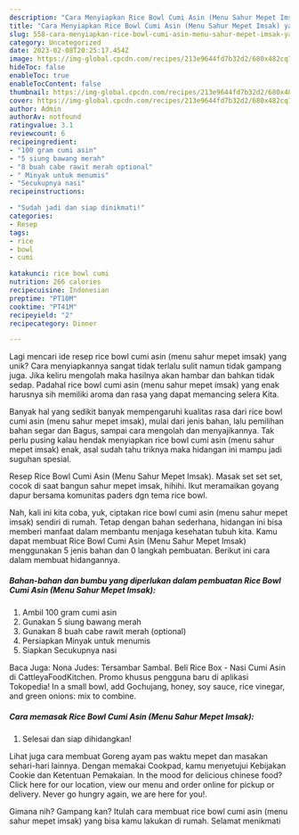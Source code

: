 ```yaml
---
description: "Cara Menyiapkan Rice Bowl Cumi Asin (Menu Sahur Mepet Imsak) yang Lezat"
title: "Cara Menyiapkan Rice Bowl Cumi Asin (Menu Sahur Mepet Imsak) yang Lezat"
slug: 558-cara-menyiapkan-rice-bowl-cumi-asin-menu-sahur-mepet-imsak-yang-lezat
category: Uncategorized
date: 2023-02-08T20:25:17.454Z
image: https://img-global.cpcdn.com/recipes/213e9644fd7b32d2/680x482cq70/rice-bowl-cumi-asin-menu-sahur-mepet-imsak-foto-resep-utama.jpg
hideToc: false
enableToc: true
enableTocContent: false
thumbnail: https://img-global.cpcdn.com/recipes/213e9644fd7b32d2/680x482cq70/rice-bowl-cumi-asin-menu-sahur-mepet-imsak-foto-resep-utama.jpg
cover: https://img-global.cpcdn.com/recipes/213e9644fd7b32d2/680x482cq70/rice-bowl-cumi-asin-menu-sahur-mepet-imsak-foto-resep-utama.jpg
author: Admin
authorAv: notfound
ratingvalue: 3.1
reviewcount: 6
recipeingredient:
- "100 gram cumi asin"
- "5 siung bawang merah"
- "8 buah cabe rawit merah optional"
- " Minyak untuk menumis"
- "Secukupnya nasi"
recipeinstructions:

- "Sudah jadi dan siap dinikmati!"
categories:
- Resep
tags:
- rice
- bowl
- cumi

katakunci: rice bowl cumi 
nutrition: 266 calories
recipecuisine: Indonesian
preptime: "PT10M"
cooktime: "PT41M"
recipeyield: "2"
recipecategory: Dinner

---
```





Lagi mencari ide resep rice bowl cumi asin (menu sahur mepet imsak) yang unik? Cara menyiapkannya sangat tidak terlalu sulit namun tidak gampang juga. Jika keliru mengolah maka hasilnya akan hambar dan bahkan tidak sedap. Padahal rice bowl cumi asin (menu sahur mepet imsak) yang enak harusnya sih memiliki aroma dan rasa yang dapat memancing selera Kita.





Banyak hal yang sedikit banyak mempengaruhi kualitas rasa dari rice bowl cumi asin (menu sahur mepet imsak), mulai dari jenis bahan, lalu pemilihan bahan segar dan Bagus, sampai cara mengolah dan menyajikannya. Tak perlu pusing kalau hendak menyiapkan rice bowl cumi asin (menu sahur mepet imsak) enak,      asal sudah tahu triknya maka hidangan ini mampu jadi suguhan spesial.














Resep Rice Bowl Cumi Asin (Menu Sahur Mepet Imsak). Masak set set set, cocok di saat bangun sahur mepet imsak, hihihi. Ikut meramaikan goyang dapur bersama komunitas paders dgn tema rice bowl.






Nah, kali ini kita coba, yuk, ciptakan rice bowl cumi asin (menu sahur mepet imsak) sendiri di rumah. Tetap dengan bahan sederhana, hidangan ini bisa memberi manfaat dalam membantu menjaga kesehatan tubuh kita. Kamu dapat membuat Rice Bowl Cumi Asin (Menu Sahur Mepet Imsak) menggunakan 5 jenis bahan dan 0 langkah pembuatan. Berikut ini cara dalam membuat hidangannya.

<!--inarticleads1-->

##### Bahan-bahan dan bumbu yang diperlukan dalam pembuatan Rice Bowl Cumi Asin (Menu Sahur Mepet Imsak):

1. Ambil 100 gram cumi asin
1. Gunakan 5 siung bawang merah
1. Gunakan 8 buah cabe rawit merah (optional)
1. Persiapkan  Minyak untuk menumis
1. Siapkan Secukupnya nasi


Baca Juga: Nona Judes: Tersambar Sambal. Beli Rice Box - Nasi Cumi Asin di CattleyaFoodKitchen. Promo khusus pengguna baru di aplikasi Tokopedia! In a small bowl, add Gochujang, honey, soy sauce, rice vinegar, and green onions: mix to combine. 

<!--inarticleads2-->

##### Cara memasak Rice Bowl Cumi Asin (Menu Sahur Mepet Imsak):


1. Selesai dan siap dihidangkan!

Lihat juga cara membuat Goreng ayam pas waktu mepet dan masakan sehari-hari lainnya. Dengan memakai Cookpad, kamu menyetujui Kebijakan Cookie dan Ketentuan Pemakaian. In the mood for delicious chinese food? Click here for our location, view our menu and order online for pickup or delivery. Never go hungry again, we are here for you!. 

Gimana nih? Gampang kan? Itulah cara membuat rice bowl cumi asin (menu sahur mepet imsak) yang bisa kamu lakukan di rumah. Selamat menikmati

